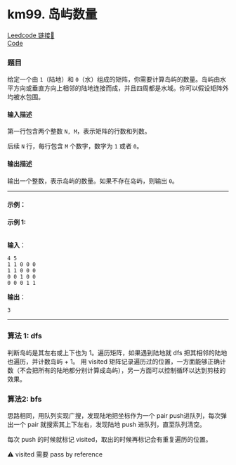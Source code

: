# km99. 岛屿数量

[Leedcode 链接🔗](https://kamacoder.com/problempage.php?pid=1171)  
[Code](https://github.com/alstondu/lc/blob/main/km99/km99.cpp)

### 题目

给定一个由 `1`（陆地）和 `0`（水）组成的矩阵，你需要计算岛屿的数量。岛屿由水平方向或垂直方向上相邻的陆地连接而成，并且四周都是水域。你可以假设矩阵外均被水包围。

#### 输入描述

第一行包含两个整数 `N, M`，表示矩阵的行数和列数。

后续 `N` 行，每行包含 `M` 个数字，数字为 `1` 或者 `0`。

#### 输出描述

输出一个整数，表示岛屿的数量。如果不存在岛屿，则输出 `0`。

---

#### 示例：

#### 示例 1:

<img src="https://code-thinking-1253855093.file.myqcloud.com/pics/20240516111613.png" alt="">

**输入**：

```
4 5
1 1 0 0 0
1 1 0 0 0
0 0 1 0 0
0 0 0 1 1
```

**输出**：

```
3
```

---

### 算法 1: dfs

判断岛屿是其左右或上下也为 1。遍历矩阵，如果遇到陆地就 dfs 把其相邻的陆地也遍历，并计数岛屿 + 1。 用 visited 矩阵记录遍历过的位置，一方面能够正确计数（不会把所有的陆地都分别计算成岛屿），另一方面可以控制循环以达到剪枝的效果。


### 算法2: bfs

思路相同，用队列实现广搜，发现陆地把坐标作为一个 pair push进队列，每次弹出一个 pair 就搜索其上下左右，发现陆地 push 进队列，直至队列清空。

每次 push 的时候就标记 visited，取出的时候再标记会有重复遍历的位置。

⚠️ visited 需要 pass by reference
